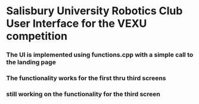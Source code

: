 # Salisbury University Robotics Club User Interface for the VEXU competition
### The UI is implemented using functions.cpp with a simple call to the landing page
### The functionality works for the first thru third screens
### still working on the functionality for the third screen
